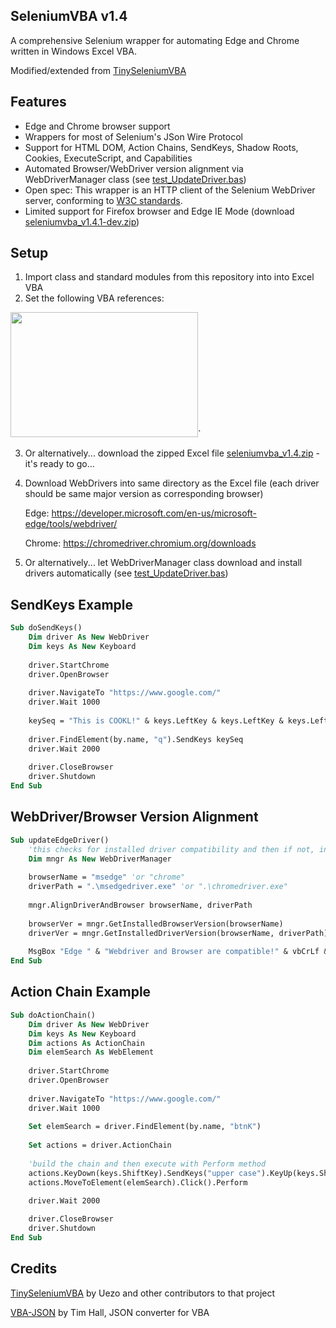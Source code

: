 ## SeleniumVBA v1.4

A comprehensive Selenium wrapper for automating Edge and Chrome written in Windows Excel VBA.

Modified/extended from [TinySeleniumVBA](https://github.com/uezo/TinySeleniumVBA/)

## Features

- Edge and Chrome browser support
- Wrappers for most of Selenium's JSon Wire Protocol
- Support for HTML DOM, Action Chains, SendKeys, Shadow Roots, Cookies, ExecuteScript, and Capabilities
- Automated Browser/WebDriver version alignment via WebDriverManager class (see [test_UpdateDriver.bas](https://github.com/GCuser99/SeleniumVBA/tree/main/test))
- Open spec: This wrapper is an HTTP client of the Selenium WebDriver server, conforming to [W3C standards](https://www.w3.org/TR/webdriver/).
- Limited support for Firefox browser and Edge IE Mode (download [seleniumvba_v1.4.1-dev.zip](https://github.com/GCuser99/SeleniumVBA/blob/main/dist/seleniumvba_v1.4.1-dev.zip))


## Setup

1. Import class and standard modules from this repository into into Excel VBA
2. Set the following VBA references:

<img src="https://github.com/GCuser99/SeleniumVBA/blob/main/src/references.png" width="300" height="200">`

3. Or alternatively... download the zipped Excel file [seleniumvba_v1.4.zip](https://github.com/GCuser99/SeleniumVBA/tree/main/dist/) - it's ready to go...
4. Download WebDrivers into same directory as the Excel file (each driver should be same major version as corresponding browser)
   
   Edge: https://developer.microsoft.com/en-us/microsoft-edge/tools/webdriver/
   
   Chrome: https://chromedriver.chromium.org/downloads

5. Or alternatively... let WebDriverManager class download and install drivers automatically (see [test_UpdateDriver.bas](https://github.com/GCuser99/SeleniumVBA/tree/main/test))

## SendKeys Example

```vb
Sub doSendKeys()
    Dim driver As New WebDriver
    Dim keys As New Keyboard
    
    driver.StartChrome
    driver.OpenBrowser
    
    driver.NavigateTo "https://www.google.com/"
    driver.Wait 1000
    
    keySeq = "This is COOKL!" & keys.LeftKey & keys.LeftKey & keys.LeftKey & keys.DeleteKey & keys.ReturnKey
    
    driver.FindElement(by.name, "q").SendKeys keySeq
    driver.Wait 2000
    
    driver.CloseBrowser
    driver.Shutdown
End Sub
```

## WebDriver/Browser Version Alignment

```vb
Sub updateEdgeDriver()
    'this checks for installed driver compatibility and then if not, installs updated driver
    Dim mngr As New WebDriverManager
    
    browserName = "msedge" 'or "chrome"
    driverPath = ".\msedgedriver.exe" 'or ".\chromedriver.exe"
    
    mngr.AlignDriverAndBrowser browserName, driverPath
    
    browserVer = mngr.GetInstalledBrowserVersion(browserName)
    driverVer = mngr.GetInstalledDriverVersion(browserName, driverPath)
    
    MsgBox "Edge " & "Webdriver and Browser are compatible!" & vbCrLf & vbCrLf & "Browser version: " & browserVer & vbCrLf & "Driver version:    " & driverVer, , "SeleniumVBA"
End Sub
```

## Action Chain Example
```vb
Sub doActionChain()
    Dim driver As New WebDriver
    Dim keys As New Keyboard
    Dim actions As ActionChain
    Dim elemSearch As WebElement
    
    driver.StartChrome
    driver.OpenBrowser
    
    driver.NavigateTo "https://www.google.com/"
    driver.Wait 1000
    
    Set elemSearch = driver.FindElement(by.name, "btnK")
    
    Set actions = driver.ActionChain
    
    'build the chain and then execute with Perform method
    actions.KeyDown(keys.ShiftKey).SendKeys("upper case").KeyUp(keys.ShiftKey)
    actions.MoveToElement(elemSearch).Click().Perform

    driver.Wait 2000
    
    driver.CloseBrowser
    driver.Shutdown
End Sub
```

## Credits

[TinySeleniumVBA](https://github.com/uezo/TinySeleniumVBA/) by Uezo and other contributors to that project

[VBA-JSON](https://github.com/VBA-tools/VBA-JSON) by Tim Hall, JSON converter for VBA
